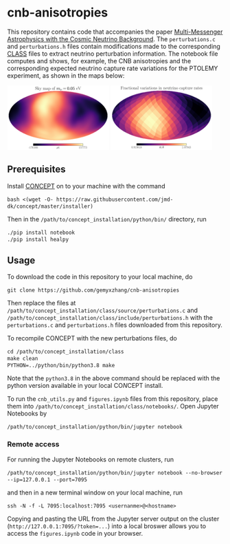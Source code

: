 # cnb-anisotropies

This repository contains code that accompanies the paper [Multi-Messenger Astrophysics with the Cosmic Neutrino Background](https://arxiv.org/abs/2103.01274). The `perturbations.c` and `perturbations.h` files contain modifications made to the corresponding [CLASS](http://class-code.net/) files to extract neutrino perturbation information. The notebook file computes and shows, for example, the CNB anisotropies and the corresponding expected neutrino capture rate variations for the PTOLEMY experiment, as shown in the maps below: 
<p float="left">
  <img src="/skymap.png" width="47%" />
  <img src="/ratemap.png" width="47%" /> 
</p>

## Prerequisites

Install [CO*N*CEPT](https://jmd-dk.github.io/concept/) on to your machine with the command 
```
bash <(wget -O- https://raw.githubusercontent.com/jmd-dk/concept/master/installer)
```
Then in the `/path/to/concept_installation/python/bin/` directory, run 
```
./pip install notebook 
./pip install healpy
```

## Usage 

To download the code in this repository to your local machine, do 
```
git clone https://github.com/gemyxzhang/cnb-anisotropies
``` 
Then replace the files at `/path/to/concept_installation/class/source/perturbations.c` and `/path/to/concept_installation/class/include/perturbations.h` with the `perturbations.c` and `perturbations.h` files downloaded from this repository. 

To recompile CO*N*CEPT with the new perturbations files, do 
```
cd /path/to/concept_installation/class 
make clean 
PYTHON=../python/bin/python3.8 make
```
Note that the `python3.8` in the above command should be replaced with the python version available in your local CO*N*CEPT install. 

To run the `cnb_utils.py` and `figures.ipynb` files from this repository, place them into `/path/to/concept_installation/class/notebooks/`. Open Jupyter Notebooks by 

```
/path/to/concept_installation/python/bin/jupyter notebook
```

### Remote access 

For running the Jupyter Notebooks on remote clusters, run 
```
/path/to/concept_installation/python/bin/jupyter notebook --no-browser --ip=127.0.0.1 --port=7095
```
and then in a new terminal window on your local machine, run 
```
ssh -N -f -L 7095:localhost:7095 <usernanme>@<hostname>
```
Copying and pasting the URL from the Jupyter server output on the cluster (`http://127.0.0.1:7095/?token=...`) into a local broswer allows you to access the `figures.ipynb` code in your browser. 
